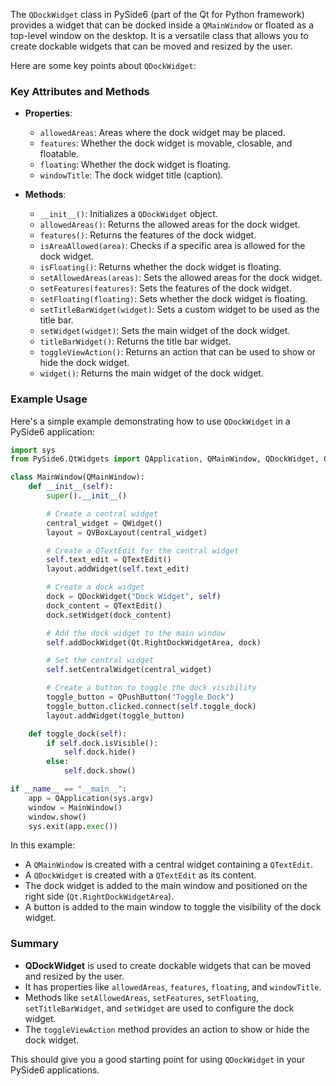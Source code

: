 The `QDockWidget` class in PySide6 (part of the Qt for Python framework) provides a widget that can be docked inside a `QMainWindow` or floated as a top-level window on the desktop. It is a versatile class that allows you to create dockable widgets that can be moved and resized by the user.

Here are some key points about `QDockWidget`:

### Key Attributes and Methods

- **Properties**:
  - `allowedAreas`: Areas where the dock widget may be placed.
  - `features`: Whether the dock widget is movable, closable, and floatable.
  - `floating`: Whether the dock widget is floating.
  - `windowTitle`: The dock widget title (caption).

- **Methods**:
  - `__init__()`: Initializes a `QDockWidget` object.
  - `allowedAreas()`: Returns the allowed areas for the dock widget.
  - `features()`: Returns the features of the dock widget.
  - `isAreaAllowed(area)`: Checks if a specific area is allowed for the dock widget.
  - `isFloating()`: Returns whether the dock widget is floating.
  - `setAllowedAreas(areas)`: Sets the allowed areas for the dock widget.
  - `setFeatures(features)`: Sets the features of the dock widget.
  - `setFloating(floating)`: Sets whether the dock widget is floating.
  - `setTitleBarWidget(widget)`: Sets a custom widget to be used as the title bar.
  - `setWidget(widget)`: Sets the main widget of the dock widget.
  - `titleBarWidget()`: Returns the title bar widget.
  - `toggleViewAction()`: Returns an action that can be used to show or hide the dock widget.
  - `widget()`: Returns the main widget of the dock widget.

### Example Usage

Here's a simple example demonstrating how to use `QDockWidget` in a PySide6 application:

```python
import sys
from PySide6.QtWidgets import QApplication, QMainWindow, QDockWidget, QTextEdit, QPushButton, QVBoxLayout, QWidget, QAction

class MainWindow(QMainWindow):
    def __init__(self):
        super().__init__()

        # Create a central widget
        central_widget = QWidget()
        layout = QVBoxLayout(central_widget)

        # Create a QTextEdit for the central widget
        self.text_edit = QTextEdit()
        layout.addWidget(self.text_edit)

        # Create a dock widget
        dock = QDockWidget("Dock Widget", self)
        dock_content = QTextEdit()
        dock.setWidget(dock_content)

        # Add the dock widget to the main window
        self.addDockWidget(Qt.RightDockWidgetArea, dock)

        # Set the central widget
        self.setCentralWidget(central_widget)

        # Create a button to toggle the dock visibility
        toggle_button = QPushButton("Toggle Dock")
        toggle_button.clicked.connect(self.toggle_dock)
        layout.addWidget(toggle_button)

    def toggle_dock(self):
        if self.dock.isVisible():
            self.dock.hide()
        else:
            self.dock.show()

if __name__ == "__main__":
    app = QApplication(sys.argv)
    window = MainWindow()
    window.show()
    sys.exit(app.exec())
```

In this example:
- A `QMainWindow` is created with a central widget containing a `QTextEdit`.
- A `QDockWidget` is created with a `QTextEdit` as its content.
- The dock widget is added to the main window and positioned on the right side (`Qt.RightDockWidgetArea`).
- A button is added to the main window to toggle the visibility of the dock widget.

### Summary

- **QDockWidget** is used to create dockable widgets that can be moved and resized by the user.
- It has properties like `allowedAreas`, `features`, `floating`, and `windowTitle`.
- Methods like `setAllowedAreas`, `setFeatures`, `setFloating`, `setTitleBarWidget`, and `setWidget` are used to configure the dock widget.
- The `toggleViewAction` method provides an action to show or hide the dock widget.

This should give you a good starting point for using `QDockWidget` in your PySide6 applications.
